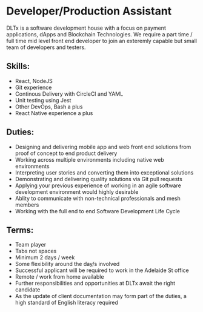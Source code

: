 # Developer/Production Assistant 

DLTx is a software development house with a focus on payment applications, dApps and Blockchain Technologies.  We require a part time / full time mid level front end developer to join an exteremly capable but small team of developers and testers.

## Skills: 
* React, NodeJS
* Git experience
* Continous Delivery with CircleCI and YAML
* Unit testing using Jest
* Other DevOps, Bash a plus
* React Native experience a plus 
 
## Duties: 
* Designing and delivering mobile app and web front end solutions from proof of concept to end product delivery
* Working across multiple environments including native web environments
* Interpreting user stories and converting them into exceptional solutions
* Demonstrating and delivering quality solutions via Git pull requests
* Applying your previous experience of working in an agile software development environment would highly desirable
* Ablity to communicate with non-technical professionals and mesh members
* Working with the full end to end Software Development Life Cycle
 
## Terms: 
* Team player
* Tabs not spaces
* Minimum 2 days / week
* Some flexibility around the day/s involved
* Successful applicant will be required to work in the Adelaide St office
* Remote / work from home available
* Further responsibilities and opportunities at DLTx await the right candidate
* As the update of client documentation may form part of the duties, a high standard of English literacy required
